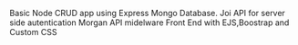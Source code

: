 Basic Node CRUD app using Express Mongo Database.
Joi API for server side autentication 
Morgan API midelware 
Front End with EJS,Boostrap and Custom CSS
